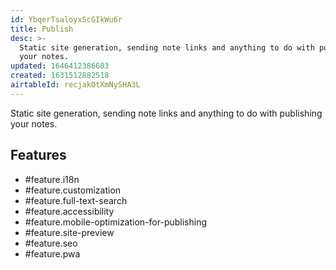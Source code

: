 ```yaml
---
id: YbqerTsaloyxScGIkWu6r
title: Publish
desc: >-
  Static site generation, sending note links and anything to do with publishing
  your notes.
updated: 1646412386603
created: 1631512882518
airtableId: recjakOtXmNySHA3L
---
```


Static site generation, sending note links and anything to do with publishing your notes.

## Features

- #feature.i18n
- #feature.customization
- #feature.full-text-search
- #feature.accessibility
- #feature.mobile-optimization-for-publishing
- #feature.site-preview
- #feature.seo
- #feature.pwa
  
